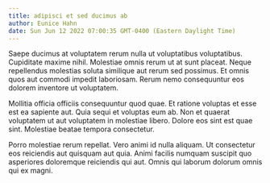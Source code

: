 ```yaml
---
title: adipisci et sed ducimus ab
author: Eunice Hahn
date: Sun Jun 12 2022 07:00:35 GMT-0400 (Eastern Daylight Time)
---
```

Saepe ducimus at voluptatem rerum nulla ut voluptatibus voluptatibus. Cupiditate maxime nihil. Molestiae omnis rerum ut at sunt placeat. Neque repellendus molestias soluta similique aut rerum sed possimus. Et omnis quos aut commodi impedit laboriosam. Rerum nemo consequuntur eos dolorem inventore ut voluptatem.

 Mollitia officia officiis consequuntur quod quae. Et ratione voluptas et esse est ea sapiente aut. Quia sequi et voluptas eum ab. Non et quaerat voluptatem ut aut voluptatem in molestiae libero. Dolore eos sint est quae sint. Molestiae beatae tempora consectetur.

 Porro molestiae rerum repellat. Vero animi id nulla aliquam. Ut consectetur eos reiciendis aut quisquam aut quia. Animi facilis numquam suscipit quo asperiores doloremque reiciendis qui aut. Omnis qui laborum dolorum omnis qui ex magni.
